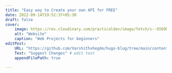 ```yaml
---
title: "Easy way to Create your own API for FREE"
date: 2022-09-14T19:52:37+05:30
draft: false
cover: 
    image: https://res.cloudinary.com/practicaldev/image/fetch/s--9I6OhmbP--/c_imagga_scale,f_auto,fl_progressive,h_420,q_auto,w_1000/https://dev-to-uploads.s3.amazonaws.com/uploads/articles/oy69l266lrci7i53zfuq.png
    alt: "Website"
    caption: "Web Projects for beginners"
editPost:
    URL: "https://github.com/Varshithvhegde/hugo-blog/tree/main/content"
    Text: "Suggest Changes" # edit text
    appendFilePath: true
    
---
```


